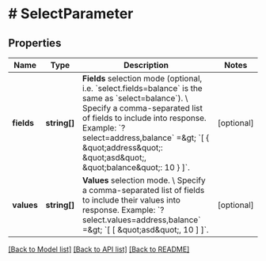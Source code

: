 # # SelectParameter

## Properties

Name | Type | Description | Notes
------------ | ------------- | ------------- | -------------
**fields** | **string[]** | **Fields** selection mode (optional, i.e. &#x60;select.fields&#x3D;balance&#x60; is the same as &#x60;select&#x3D;balance&#x60;). \\ Specify a comma-separated list of fields to include into response.  Example: &#x60;?select&#x3D;address,balance&#x60; &#x3D;&amp;gt; &#x60;[ { \&quot;address\&quot;: \&quot;asd\&quot;, \&quot;balance\&quot;: 10 } ]&#x60;. | [optional]
**values** | **string[]** | **Values** selection mode. \\ Specify a comma-separated list of fields to include their values into response.  Example: &#x60;?select.values&#x3D;address,balance&#x60; &#x3D;&amp;gt; &#x60;[ [ \&quot;asd\&quot;, 10 ] ]&#x60;. | [optional]

[[Back to Model list]](../../README.md#models) [[Back to API list]](../../README.md#endpoints) [[Back to README]](../../README.md)
